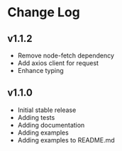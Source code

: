 # Change Log

## v1.1.2
- Remove node-fetch dependency
- Add axios client for request
- Enhance typing

## v1.1.0
- Initial stable release
- Adding tests
- Adding documentation
- Adding examples
- Adding examples to README.md
